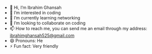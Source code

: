 - 👋 Hi, I’m Ibrahim Ghansah
- 👀 I’m interested in coding
- 🌱 I’m currently learning networking
- 💞️ I’m looking to collaborate on coding
- 📫 How to reach me, you can send me an email through my address: ibrahimghansah525@gmail.com
- 😄 Pronouns: He
- ⚡ Fun fact: Very friendly

<!---
Ibra5252/Ibra5252 is a ✨ special ✨ repository because its `README.md` (this file) appears on your GitHub profile.
You can click the Preview link to take a look at your changes.
--->
